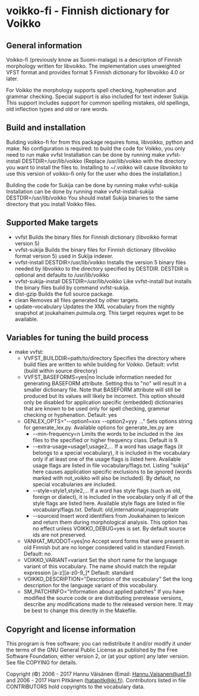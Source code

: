 voikko-fi - Finnish dictionary for Voikko
=========================================

General information
-------------------

Voikko-fi (previously know as Suomi-malaga) is a description of
Finnish morphology written for libvoikko. The implementation uses
unweighted VFST format and provides format 5 Finnish dictionary for
libvoikko 4.0 or later.

For Voikko the morphology supports spell checking, hyphenation
and grammar checking. Special support is also included for text
indexer Sukija. This support includes support for common spelling
mistakes, old spellings, old inflection types and old or rare words.


Build and installation
----------------------

Building voikko-fi for from this package requires foma, libvoikko, python
and make. No configuration is required: to build the code for Voikko,
you only need to run
    make vvfst
Installation can be done by running
    make vvfst-install DESTDIR=/usr/lib/voikko
(Replace /usr/lib/voikko with the directory you want to install the
files to. Installing to ~/.voikko will cause libvoikko to use this
version of voikko-fi only for the user who does the installation.)

Building the code for Sukija can be done by running
    make vvfst-sukija
Installation can be done by running
    make vvfst-install-sukija DESTDIR=/usr/lib/voikko
You should install Sukija binaries to the same directory that you
install Voikko files.

Supported Make targets
----------------------

- vvfst
  Builds the binary files for Finnish dictionary (libvoikko format version 5)
- vvfst-sukija
  Builds the binary files for Finnish dictionary (libvoikko format version 5)
  used in Sukija indexer.
- vvfst-install DESTDIR=/usr/lib/voikko
  Installs the version 5 binary files needed by libvoikko to the directory
  specified by DESTDIR. DESTDIR is optional and defaults to
  /usr/lib/voikko
- vvfst-sukija-install DESTDIR=/usr/lib/voikko
  Like vvfst-install but installs the binary files build by command vvfst-sukija.
- dist-gzip
  Builds the full source package.
- clean
  Removes all files generated by other targets.
- update-vocabulary
  Updates the XML vocabulary from the nightly snapshot at
  joukahainen.puimula.org. This target requires wget to
  be available.


Variables for tuning the build process
--------------------------------------

- make vvfst:
  * VVFST_BUILDDIR=path/to/directory
    Specifies the directory where build files are written to while building
    for Voikko.
    Default: vvfst (build within source directory)
  * VVFST_BASEFORMS=yes|no
    Include information needed for generating BASEFORM attribute. Setting this
    to "no" will result in a smaller dictionary file. Note that BASEFORM attribute
    will still be produced but its values will likely be incorrect. This option
    should only be disabled for application specific (embedded) dictionaries
    that are known to be used only for spell checking, grammar checking or
    hyphenation.
    Default: yes
  * GENLEX_OPTS="--option1=xxx --option2=yyy ..."
    Sets options string for generate_lex.py.
    Available options for generate_lex.py are
    + --min-frequency=n
      Limits the words to be included in the .lex files to the
      specified or higher frequency class. Default is 9.
    + --extra-usage=usage1,usage2,...
      If a word has usage flags (it belongs to a special vocabulary), it is
      included in the vocabulary only if at least one of the usage flags is
      listed here. Available usage flags are listed in file
      vocabulary/flags.txt.
      Listing "sukija" here causes application specific exclusions to be ignored
      (words marked with not_voikko will also be included).
      By default, no special vocabularies are included.
    + --style=style1,style2,...
      If a word has style flags (such as old, foreign or dialect), it is
      included in the vocabulary only if all of the style flags are listed
      here. Available style flags are listed in file vocabulary/flags.txt.
      Default: old,international,inappropriate
    + --sourceid
      Insert word identifiers from Joukahainen to lexicon and return them
      during morphological analysis. This option has no effect unless
      VOIKKO_DEBUG=yes is set. By default source ids are not preserved.
  * VANHAT_MUODOT=yes|no
    Accept word forms that were present in old Finnish but are no longer
    considered valid in standard Finnish. Default: no
  * VOIKKO_VARIANT=variant
    Set the short name for the language variant of this vocabulary. The
    name should match the regular expression [a-z][a-z0-9_]*
    Default: standard
  * VOIKKO_DESCRIPTION="Description of the vocabulary"
    Set the long description for the language variant of this vocabulary.
  * SM_PATCHINFO="Information about applied patches"
    If you have modified the source code or are distributing prerelease
    versions, describe any modifications made to the released version here.
    It may be best to change this directly in the Makefile.

Copyright and license information
---------------------------------

This program is free software; you can redistribute it and/or modify
it under the terms of the GNU General Public License as published by
the Free Software Foundation; either version 2, or (at your option)
any later version. See file COPYING for details.

Copyright (©) 2006 - 2017 Hannu Väisänen (Email: Hannu.Vaisanen@uef.fi)
and 2006 - 2017 Harri Pitkänen (hatapitk@iki.fi). Contributors listed
in file CONTRIBUTORS hold copyrights to the vocabulary data.

